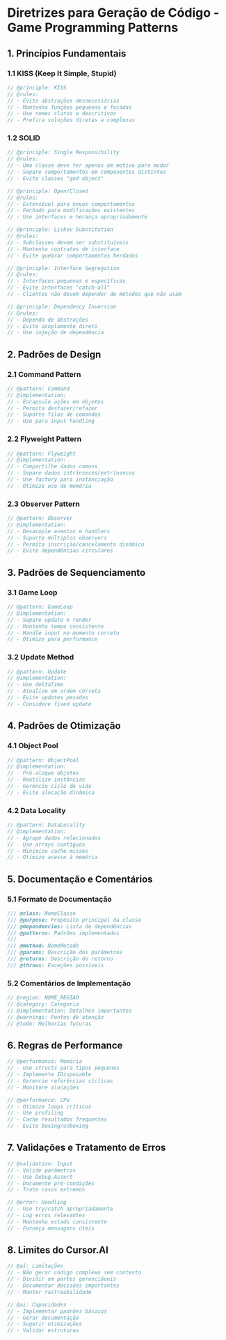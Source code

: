# Diretrizes para Geração de Código - Game Programming Patterns

## 1. Princípios Fundamentais

### 1.1 KISS (Keep It Simple, Stupid)
```csharp
// @principle: KISS
// @rules:
// - Evite abstrações desnecessárias
// - Mantenha funções pequenas e focadas
// - Use nomes claros e descritivos
// - Prefira soluções diretas a complexas
```

### 1.2 SOLID
```csharp
// @principle: Single Responsibility
// @rules:
// - Uma classe deve ter apenas um motivo para mudar
// - Separe comportamentos em componentes distintos
// - Evite classes "god object"

// @principle: Open/Closed
// @rules:
// - Extensível para novos comportamentos
// - Fechado para modificações existentes
// - Use interfaces e herança apropriadamente

// @principle: Liskov Substitution
// @rules:
// - Subclasses devem ser substituíveis
// - Mantenha contratos de interface
// - Evite quebrar comportamentos herdados

// @principle: Interface Segregation
// @rules:
// - Interfaces pequenas e específicas
// - Evite interfaces "catch-all"
// - Clientes não devem depender de métodos que não usam

// @principle: Dependency Inversion
// @rules:
// - Dependa de abstrações
// - Evite acoplamento direto
// - Use injeção de dependência
```

## 2. Padrões de Design

### 2.1 Command Pattern
```csharp
// @pattern: Command
// @implementation:
// - Encapsule ações em objetos
// - Permita desfazer/refazer
// - Suporte filas de comandos
// - Use para input handling
```

### 2.2 Flyweight Pattern
```csharp
// @pattern: Flyweight
// @implementation:
// - Compartilhe dados comuns
// - Separe dados intrínsecos/extrínsecos
// - Use factory para instanciação
// - Otimize uso de memória
```

### 2.3 Observer Pattern
```csharp
// @pattern: Observer
// @implementation:
// - Desacople eventos e handlers
// - Suporte múltiplos observers
// - Permita inscrição/cancelamento dinâmico
// - Evite dependências circulares
```

## 3. Padrões de Sequenciamento

### 3.1 Game Loop
```csharp
// @pattern: GameLoop
// @implementation:
// - Separe update e render
// - Mantenha tempo consistente
// - Handle input no momento correto
// - Otimize para performance
```

### 3.2 Update Method
```csharp
// @pattern: Update
// @implementation:
// - Use deltaTime
// - Atualize em ordem correta
// - Evite updates pesados
// - Considere fixed update
```

## 4. Padrões de Otimização

### 4.1 Object Pool
```csharp
// @pattern: ObjectPool
// @implementation:
// - Pré-aloque objetos
// - Reutilize instâncias
// - Gerencie ciclo de vida
// - Evite alocação dinâmica
```

### 4.2 Data Locality
```csharp
// @pattern: DataLocality
// @implementation:
// - Agrupe dados relacionados
// - Use arrays contíguos
// - Minimize cache misses
// - Otimize acesso à memória
```

## 5. Documentação e Comentários

### 5.1 Formato de Documentação
```csharp
/// @class: NomeClasse
/// @purpose: Propósito principal da classe
/// @dependencies: Lista de dependências
/// @patterns: Padrões implementados
/// 
/// @method: NomeMetodo
/// @params: Descrição dos parâmetros
/// @returns: Descrição do retorno
/// @throws: Exceções possíveis
```

### 5.2 Comentários de Implementação
```csharp
// @region: NOME_REGIAO
// @category: Categoria
// @implementation: Detalhes importantes
// @warnings: Pontos de atenção
// @todo: Melhorias futuras
```

## 6. Regras de Performance

```csharp
// @performance: Memória
// - Use structs para tipos pequenos
// - Implemente IDisposable
// - Gerencie referências cíclicas
// - Monitore alocações

// @performance: CPU
// - Otimize loops críticos
// - Use profiling
// - Cache resultados frequentes
// - Evite boxing/unboxing
```

## 7. Validações e Tratamento de Erros

```csharp
// @validation: Input
// - Valide parâmetros
// - Use Debug.Assert
// - Documente pré-condições
// - Trate casos extremos

// @error: Handling
// - Use try/catch apropriadamente
// - Log erros relevantes
// - Mantenha estado consistente
// - Forneça mensagens úteis
```

## 8. Limites do Cursor.AI

```csharp
// @ai: Limitações
// - Não gerar código complexo sem contexto
// - Dividir em partes gerenciáveis
// - Documentar decisões importantes
// - Manter rastreabilidade

// @ai: Capacidades
// - Implementar padrões básicos
// - Gerar documentação
// - Sugerir otimizações
// - Validar estruturas
``` 